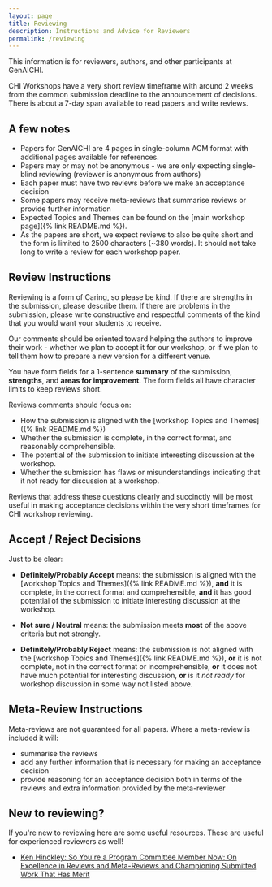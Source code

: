 ```yaml
---
layout: page
title: Reviewing
description: Instructions and Advice for Reviewers
permalink: /reviewing
---
```


This information is for reviewers, authors, and other participants at GenAICHI.

CHI Workshops have a very short review timeframe with around 2 weeks from the common submission deadline to the announcement of decisions. There is about a 7-day span available to read papers and write reviews.

## A few notes

- Papers for GenAICHI are 4 pages in single-column ACM format with additional pages available for references.
- Papers may or may not be anonymous - we are only expecting single-blind reviewing (reviewer is anonymous from authors)
- Each paper must have two reviews before we make an acceptance decision
- Some papers may receive meta-reviews that summarise reviews or provide further information
- Expected Topics and Themes can be found on the [main workshop page]({% link README.md %}).
- As the papers are short, we expect reviews to also be quite short and the form is limited to 2500 characters (~380 words). It should not take long to write a review for each workshop paper.

## Review Instructions

Reviewing is a form of Caring, so please be kind. If there are strengths in the submission, please describe them. If there are problems in the submission, please write constructive and respectful comments of the kind that you would want your students to receive.

Our comments should be oriented toward helping the authors to improve their work - whether we plan to accept it for our workshop, or if we plan to tell them how to prepare a new version for a different venue.

You have form fields for a 1-sentence **summary** of the submission, **strengths**, and **areas for improvement**. The form fields all have character limits to keep reviews short.

Reviews comments should focus on: 

- How the submission is aligned with the [workshop Topics and Themes]({% link README.md %})
- Whether the submission is complete, in the correct format, and reasonably comprehensible.
- The potential of the submission to initiate interesting discussion at the workshop.
- Whether the submission has flaws or misunderstandings indicating that it not ready for discussion at a workshop.

Reviews that address these questions clearly and succinctly will be most useful in making acceptance decisions within the very short timeframes for CHI workshop reviewing.

## Accept / Reject Decisions

Just to be clear:

- **Definitely/Probably Accept** means: the submission is aligned with the [workshop Topics and Themes]({% link README.md %}), **and** it is complete, in the correct format and comprehensible, **and** it has good potential of the submission to initiate interesting discussion at the workshop.

- **Not sure / Neutral** means: the submission meets **most** of the above criteria but not strongly.

- **Definitely/Probably Reject** means: the submission is not aligned with the [workshop Topics and Themes]({% link README.md %}), **or** it is not complete, not in the correct format or incomprehensible, **or** it does not have much potential for interesting discussion, **or** is it _not ready_ for workshop discussion in some way not listed above.

## Meta-Review Instructions

Meta-reviews are not guaranteed for all papers. Where a meta-review is included it will:

- summarise the reviews
- add any further information that is necessary for making an acceptance decision
- provide reasoning for an acceptance decision both in terms of the reviews and extra information provided by the meta-reviewer

## New to reviewing?

If you're new to reviewing here are some useful resources. These are useful for experienced reviewers as well!

- [Ken Hinckley: So You're a Program Committee Member Now: On Excellence in Reviews and Meta-Reviews and Championing Submitted Work That Has Merit](https://www.microsoft.com/en-us/research/wp-content/uploads/2016/10/Excellence-in-Reviews-MobileHCI-2015-Web-Site.pdf)
